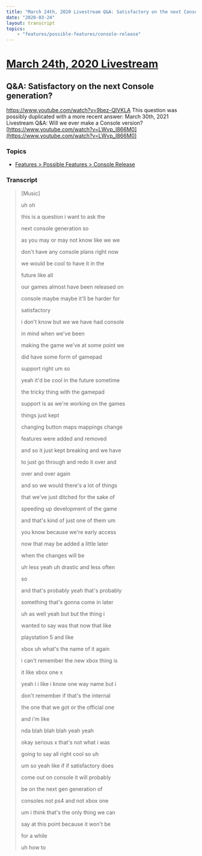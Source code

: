 ```yaml
---
title: "March 24th, 2020 Livestream Q&A: Satisfactory on the next Console generation?"
date: "2020-03-24"
layout: transcript
topics:
    - "features/possible-features/console-release"
---
```

# [March 24th, 2020 Livestream](../2020-03-24.md)
## Q&A: Satisfactory on the next Console generation?
https://www.youtube.com/watch?v=9bez-QIVKLA
This question was possibly duplicated with a more recent answer: March 30th, 2021 Livestream Q&A: Will we ever make a Console version? [https://www.youtube.com/watch?v=LWvp_I866M0](https://www.youtube.com/watch?v=LWvp_I866M0)


### Topics
* [Features > Possible Features > Console Release](../topics/features/possible-features/console-release.md)

### Transcript

> [Music]
>
> uh oh
>
> this is a question i want to ask the
>
> next console generation so
>
> as you may or may not know like we we
>
> don't have any console plans right now
>
> we would be cool to have it in the
>
> future like all
>
> our games almost have been released on
>
> console maybe maybe it'll be harder for
>
> satisfactory
>
> i don't know but we we have had console
>
> in mind when we've been
>
> making the game we've at some point we
>
> did have some form of gamepad
>
> support right um so
>
> yeah it'd be cool in the future sometime
>
> the tricky thing with the gamepad
>
> support is as we're working on the games
>
> things just kept
>
> changing button maps mappings change
>
> features were added and removed
>
> and so it just kept breaking and we have
>
> to just go through and redo it over and
>
> over and over again
>
> and so we would there's a lot of things
>
> that we've just ditched for the sake of
>
> speeding up development of the game
>
> and that's kind of just one of them um
>
> you know because we're early access
>
> now that may be added a little later
>
> when the changes will be
>
> uh less yeah uh drastic and less often
>
> so
>
> and that's probably yeah that's probably
>
> something that's gonna come in later
>
> uh as well yeah but but the thing i
>
> wanted to say was that now that like
>
> playstation 5 and like
>
> xbox uh what's the name of it again
>
> i can't remember the new xbox thing is
>
> it like xbox one x
>
> yeah i i like i know one way name but i
>
> don't remember if that's the internal
>
> the one that we got or the official one
>
> and i'm like
>
> nda blah blah blah yeah yeah
>
> okay serious x that's not what i was
>
> going to say all right cool so uh
>
> um so yeah like if if satisfactory does
>
> come out on console it will probably
>
> be on the next gen generation of
>
> consoles not ps4 and not xbox one
>
> um i think that's the only thing we can
>
> say at this point because it won't be
>
> for a while
>
> uh how to
